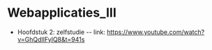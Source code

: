 # Webapplicaties_III

- Hoofdstuk 2: zelfstudie
-- link: https://www.youtube.com/watch?v=GhQdlIFylQ8&t=941s
